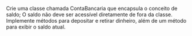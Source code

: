 Crie uma classe chamada ContaBancaria que encapsula o conceito de saldo;
O saldo não deve ser acessível diretamente de fora da classe. 
Implemente métodos para depositar e retirar dinheiro, além de um método para exibir o saldo atual.
